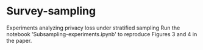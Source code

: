 # Survey-sampling
Experiments analyzing privacy loss under stratified sampling
Run the notebook 'Subsampling-experiments.ipynb' to reproduce Figures 3 and 4 in the paper.
